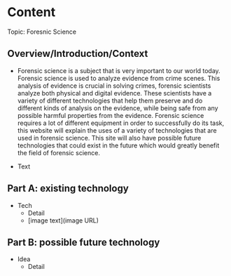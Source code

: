 # Content
Topic: Foresnic Science

## Overview/Introduction/Context
* Forensic science is a subject that is very important to our world today. Forensic science is used to analyze evidence from crime scenes. This analysis of evidence is crucial in solving crimes, forensic scientists analyze both physical and digital evidence. These scientists have a variety of different technologies that help them preserve and do different kinds of analysis on the evidence, while being safe from any possible harmful properties from the evidence. Forensic science requires a lot of different equipment in order to successfully do its task, this website will explain the uses of a variety of technologies that are used in forensic science. This site will also have possible future technologies that could exist in the future which would greatly benefit the field of forensic science.

* Text

## Part A: existing technology
* Tech
  * Detail
  * [image text](image URL)

## Part B: possible future technology
* Idea
  * Detail
